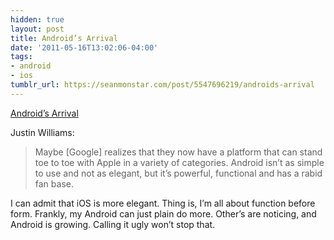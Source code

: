 ```yaml
---
hidden: true
layout: post
title: Android’s Arrival
date: '2011-05-16T13:02:06-04:00'
tags:
- android
- ios
tumblr_url: https://seanmonstar.com/post/5547696219/androids-arrival
---
```

[Android’s Arrival](http://carpeaqua.com/2011/05/12/androids-arrival/)  

Justin Williams:

> Maybe [Google] realizes that they now have a platform that can stand toe to toe with Apple in a variety of categories. Android isn’t as simple to use and not as elegant, but it’s powerful, functional and has a rabid fan base.

I can admit that iOS is more elegant. Thing is, I’m all about function before form. Frankly, my Android can just plain do more. Other’s are noticing, and Android is growing. Calling it ugly won’t stop that.

